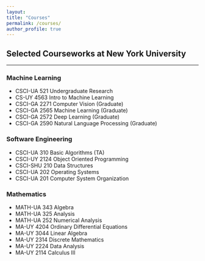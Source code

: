 ```yaml
---
layout:
title: "Courses"
permalink: /courses/
author_profile: true
---
```


Selected Courseworks at New York University
------
***

### Machine Learning
+ CSCI-UA 521  Undergraduate Research
+ CS-UY 4563   Intro to Machine Learning
+ CSCI-GA 2271 Computer Vision (Graduate)
+ CSCI-GA 2565 Machine Learning (Graduate)
+ CSCI-GA 2572 Deep Learning (Graduate)
+ CSCI-GA 2590 Natural Language Processing (Graduate)

### Software Engineering
+ CSCI-UA 310  Basic Algorithms (TA)
+ CSCI-UY 2124 Object Oriented Programming
+ CSCI-SHU 210 Data Structures
+ CSCI-UA 202  Operating Systems
+ CSCI-UA 201  Computer System Organization

### Mathematics
+ MATH-UA 343 Algebra
+ MATH-UA 325 Analysis
+ MATH-UA 252	Numerical Analysis
+ MA-UY 4204	Ordinary Differential Equations
+ MA-UY 3044	Linear Algebra
+ MA-UY 2314	Discrete Mathematics
+ MA-UY 2224	Data Analysis
+ MA-UY 2114	Calculus III
